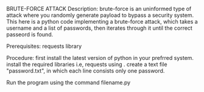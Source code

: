 BRUTE-FORCE ATTACK
Description: brute-force is an uninformed type of attack where you randomly generate payload to bypass a security system. This here is a python code implementing a brute-force attack, which takes a username and a list of passwords, then iterates through it until the correct passeord is found.

Prerequisites:
requests library <install with pip install requests>

Procedure:
first install the latest version of python in your prefrred system.
install the required libraries i.e, requests using <pip install requests>.
create a text file "password.txt", in which each line consists only one password.

Run the program using the command filename.py
